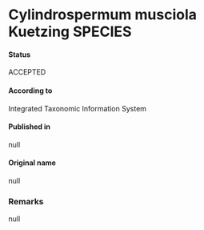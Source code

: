 Cylindrospermum musciola Kuetzing SPECIES
=======

#### Status
ACCEPTED

#### According to
Integrated Taxonomic Information System

#### Published in
null

#### Original name
null

### Remarks
null